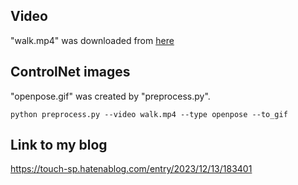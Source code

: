## Video
"walk.mp4" was downloaded from [here](https://pixabay.com/ja/videos/%E5%A5%B3%E6%80%A7-%E3%83%A2%E3%83%87%E3%83%AB-%E6%A9%8B%E8%84%9A-%E6%B5%B7-85303/)

## ControlNet images
"openpose.gif" was created by "preprocess.py".

~~~
python preprocess.py --video walk.mp4 --type openpose --to_gif
~~~

## Link to my blog
https://touch-sp.hatenablog.com/entry/2023/12/13/183401
